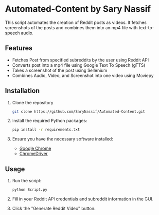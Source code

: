 # Automated-Content by Sary Nassif

This script automates the creation of Reddit posts as videos. It fetches screenshots of the posts and combines them into an mp4 file with text-to-speech audio.

## Features

- Fetches Post from specified subreddits by the user using Reddit API 
- Converts post into a mp4 file using Google Text To Speech (gTTS) 
- Takes a screenshot of the post using Sellenium 
- Combines Audio, Video, and Screenshot into one video using Moviepy 

## Installation

1. Clone the repository
    ```bash
    git clone https://github.com/SaryNassif/Automated-Content.git
    ```

2. Install the required Python packages:
    ```bash
    pip install -r requirements.txt
    ```

3. Ensure you have the necessary software installed:
    - [Google Chrome](https://www.google.com/chrome/)
    - [ChromeDriver](https://sites.google.com/chromium.org/driver/)

## Usage

1. Run the script:
    ```bash
    python Script.py
    ```

2. Fill in your Reddit API credentials and subreddit information in the GUI.
3. Click the "Generate Reddit Video" button.
   
